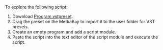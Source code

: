 To explore the following script:

1. Download [Program.vstpreset](../vstpresets/Program.vstpreset).
1. Drag the preset on the MediaBay to import it to the user folder for VST presets.
1. Create an empty program and add a script module.
1. Paste the script into the text editor of the script module and execute the script.